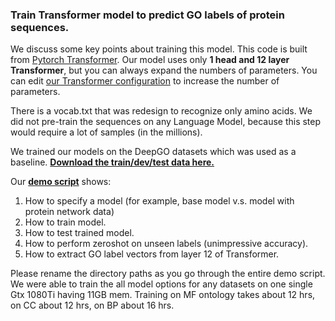 

### Train Transformer model to predict GO labels of protein sequences.

We discuss some key points about training this model. This code is built from [Pytorch Transformer](https://github.com/huggingface/transformers). Our model uses only **1 head and 12 layer Transformer**, but you can always expand the numbers of parameters. You can edit [our Transformer configuration](https://drive.google.com/drive/folders/1MfjpaZ4Mg0L6PovPzfjAlB_ny1zYFFNm?usp=sharing) to increase the number of parameters. 

There is a vocab.txt that was redesign to recognize only amino acids. We did not pre-train the sequences on any Language Model, because this step would require a lot of samples (in the millions). 

We trained our models on the DeepGO datasets which was used as a baseline. **[Download the train/dev/test data here.](https://drive.google.com/drive/folders/1xwLnypz6JRUoQkbfdscG-NyusECVzQ7t?usp=sharing)**

Our **[demo script](https://github.com/datduong/GOAnnotationTransformer/tree/master/TrainModel/DemoScript)** shows:
1. How to specify a model (for example, base model v.s. model with protein network data)
2. How to train model.
3. How to test trained model. 
4. How to perform zeroshot on unseen labels (unimpressive accuracy). 
5. How to extract GO label vectors from layer 12 of Transformer. 

Please rename the directory paths as you go through the entire demo script. We were able to train the all model options for any datasets on one single Gtx 1080Ti having 11GB mem. Training on MF ontology takes about 12 hrs, on CC about 12 hrs, on BP about 16 hrs. 




